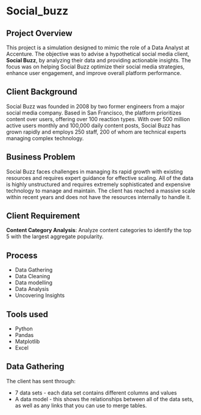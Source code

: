 # Social_buzz

## Project Overview

This project is a simulation designed to mimic the role of a Data Analyst at Accenture. The objective was to advise a hypothetical social media client, **Social Buzz**, by analyzing their data and providing actionable insights. The focus was on helping Social Buzz optimize their social media strategies, enhance user engagement, and improve overall platform performance. 

## Client Background
Social Buzz was founded in 2008 by two former engineers from a major social media company. Based in San Francisco, the platform prioritizes content over users, offering over 100 reaction types. With over 500 million active users monthly and 100,000 daily content posts, Social Buzz has grown rapidly and employs 250 staff, 200 of whom are technical experts managing complex technology.

## Business Problem
Social Buzz faces challenges in managing its rapid growth with existing resources and requires expert guidance for effective scaling.
All of the data is highly unstructured and requires extremely sophisticated and expensive technology to manage and maintain.
The client has reached a massive scale within recent years and does not have the resources internally to handle it.

## Client Requirement
**Content Category Analysis**: Analyze content categories to identify the top 5 with the largest aggregate popularity.

## Process
* Data Gathering
* Data Cleaning
* Data modelling
* Data Analysis
* Uncovering Insights

## Tools used
* Python
* Pandas
* Matplotlib
* Excel

## Data Gathering
The client has sent through:

* 7 data sets - each data set contains different columns and values
* A data model - this shows the relationships between all of the data sets, as well as any links that you can use to merge tables.

